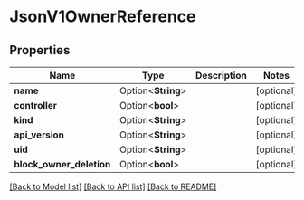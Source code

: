 # JsonV1OwnerReference

## Properties

Name | Type | Description | Notes
------------ | ------------- | ------------- | -------------
**name** | Option<**String**> |  | [optional]
**controller** | Option<**bool**> |  | [optional]
**kind** | Option<**String**> |  | [optional]
**api_version** | Option<**String**> |  | [optional]
**uid** | Option<**String**> |  | [optional]
**block_owner_deletion** | Option<**bool**> |  | [optional]

[[Back to Model list]](../README.md#documentation-for-models) [[Back to API list]](../README.md#documentation-for-api-endpoints) [[Back to README]](../README.md)


